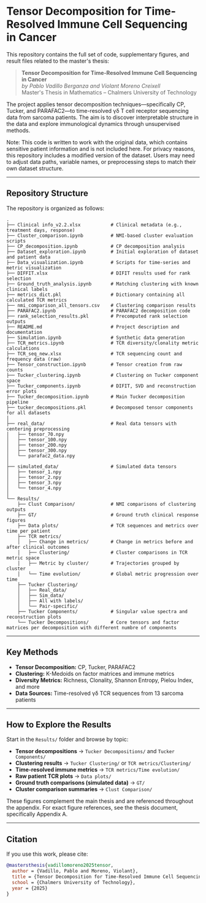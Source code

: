 # Tensor Decomposition for Time-Resolved Immune Cell Sequencing in Cancer

This repository contains the full set of code, supplementary figures, and result files related to the master's thesis:

> **Tensor Decomposition for Time-Resolved Immune Cell Sequencing in Cancer**  
> *by Pablo Vadillo Berganza and Violant Moreno Creixell*  
> Master's Thesis in Mathematics – Chalmers University of Technology

The project applies tensor decomposition techniques—specifically CP, Tucker, and PARAFAC2—to time-resolved γδ T cell receptor sequencing data from sarcoma patients. The aim is to discover interpretable structure in the data and explore immunological dynamics through unsupervised methods.

Note: This code is written to work with the original data, which contains sensitive patient information and is not included here. For privacy reasons, this repository includes a modified version of the dataset. Users may need to adjust data paths, variable names, or preprocessing steps to match their own dataset structure.

---

## Repository Structure

The repository is organized as follows:

```
.
├── Clinical info_v2.2.xlsx           # Clinical metadata (e.g., treatment days, response)
├── Cluster_comparison.ipynb          # NMI-based cluster evaluation scripts
├── CP_decomposition.ipynb            # CP decomposition analysis
├── Dataset_exploration.ipynb         # Initial exploration of dataset and patient data
├── Data_visualization.ipynb          # Scripts for time-series and metric visualization
├── DIFFIT.xlsx                       # DIFIT results used for rank selection
├── Ground_truth_analysis.ipynb       # Matching clustering with known clinical labels
├── metrics_dict.pkl                  # Dictionary containing all calculated TCR metrics
├── nmi_comparison_all_tensors.csv    # Clustering comparison results
├── PARAFAC2.ipynb                    # PARAFAC2 decomposition code
├── rank_selection_results.pkl        # Precomputed rank selection outputs
├── README.md                         # Project description and documentation
├── Simulation.ipynb                  # Synthetic data generation 
├── TCR_metrics.ipynb                 # TCR diversity/clonality metric calculations
├── TCR_seq_new.xlsx                  # TCR sequencing count and frequency data (raw)
├── Tensor_construction.ipynb         # Tensor creation from raw counts
├── Tucker_clustering.ipynb           # Clustering on Tucker component space
├── Tucker_components.ipynb           # DIFIT, SVD and reconstruction error plots
├── Tucker_decomposition.ipynb        # Main Tucker decomposition pipeline
├── tucker_decompositions.pkl         # Decomposed tensor components for all datasets
│
├── real_data/                        # Real data tensors with centering preprocessing
│   ├── tensor_70.npy
│   ├── tensor_100.npy
│   ├── tensor_200.npy
│   ├── tensor_300.npy
│   └── parafac2_data.npy
│
├── simulated_data/                   # Simulated data tensors 
│   ├── tensor_1.npy
│   ├── tensor_2.npy
│   ├── tensor_3.npy
│   └── tensor_4.npy
│
└── Results/
    ├── Clust Comparison/             # NMI comparisons of clustering outputs
    ├── GT/                           # Ground truth clinical response figures
    ├── Data plots/                   # TCR sequences and metrics over time per patient
    ├── TCR metrics/
    │   ├── Change in metrics/        # Change in metrics before and after clinical outcomes
    │   ├── Clustering/               # Cluster comparisons in TCR metric space
    │   ├── Metric by cluster/        # Trajectories grouped by cluster
    │   └── Time evolution/           # Global metric progression over time
    ├── Tucker Clustering/
    │   ├── Real_data/
    │   ├── Sim_data/
    │   ├── All with labels/
    │   └── Pair-specific/
    ├── Tucker Components/            # Singular value spectra and reconstruction plots
    └── Tucker Decompositions/        # Core tensors and factor matrices per decomposition with different numbre of components
```

---

## Key Methods

- **Tensor Decomposition:** CP, Tucker, PARAFAC2
- **Clustering:** K-Medoids on factor matrices and immune metrics
- **Diversity Metrics:** Richness, Clonality, Shannon Entropy, Pielou Index, and more
- **Data Sources:** Time-resolved γδ TCR sequences from 13 sarcoma patients

---

## How to Explore the Results

Start in the `Results/` folder and browse by topic:

- **Tensor decompositions** → `Tucker Decompositions/` and `Tucker Components/`
- **Clustering results** → `Tucker Clustering/` or `TCR metrics/Clustering/`
- **Time-resolved immune metrics** → `TCR metrics/Time evolution/`
- **Raw patient TCR plots** → `Data plots/`
- **Ground truth comparisons (simulated data)** → `GT/`
- **Cluster comparison summaries** → `Clust Comparison/`

These figures complement the main thesis and are referenced throughout the appendix. For exact figure references, see the thesis document, specifically Appendix A.

---

## Citation

If you use this work, please cite:

```bibtex
@mastersthesis{vadillomoreno2025tensor,
  author = {Vadillo, Pablo and Moreno, Violant},
  title = {Tensor Decomposition for Time-Resolved Immune Cell Sequencing in Cancer},
  school = {Chalmers University of Technology},
  year = {2025}
}
```

